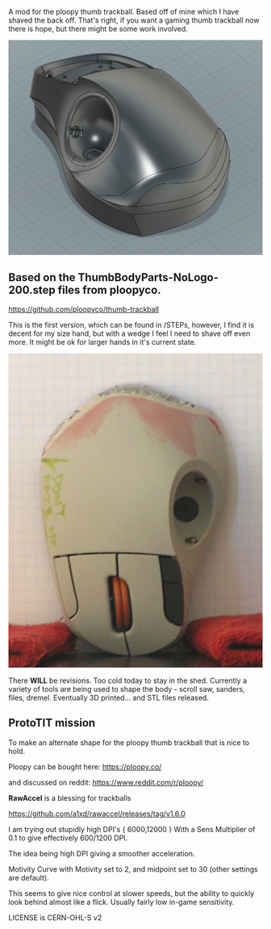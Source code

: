 A mod for the ploopy thumb trackball. Based off of mine which I have shaved the back off. That's right, if you want a gaming thumb trackball now there is hope, but there might be some work involved.

![pic of proto tit step file](https://github.com/ThomasGrowley/ProtoTIT/blob/main/Ploopy_ProtoTIT.png "what it looks like in CAD")

## Based on the ThumbBodyParts-NoLogo-200.step files from ploopyco.

https://github.com/ploopyco/thumb-trackball

This is the first version, which can be found in  /STEPs, however, I find it is decent for my size hand, but with a wedge I feel I need to shave off even more. It might be ok for larger hands in it's current state.

![pseudo ortho top view](https://github.com/ThomasGrowley/ProtoTIT/blob/main/TOP_View_v001.jpg "pseudo ortho top view")

There **WILL** be revisions. Too cold today to stay in the shed. Currently a variety of tools are being used to shape the body - scroll saw, sanders, files, dremel. Eventually 3D printed... and STL files released.

## **ProtoTIT mission**

To make an alternate shape for the ploopy thumb trackball that is nice to hold.

Ploopy can be bought here:
https://ploopy.co/

and discussed on reddit:
https://www.reddit.com/r/ploopy/

**RawAccel** is a blessing for trackballs

https://github.com/a1xd/rawaccel/releases/tag/v1.6.0

I am trying out stupidly high DPI's { 6000,12000 }
With a Sens Multiplier of 0.1 to give effectively 600/1200 DPI.

The idea being high DPI giving a smoother acceleration.

Motivity Curve with Motivity set to 2, and midpoint set to 30 (other settings are default).

This seems to give nice control at slower speeds, but the ability to quickly look behind almost like a flick. Usually fairly low in-game sensitivity.

LICENSE is CERN-OHL-S v2
